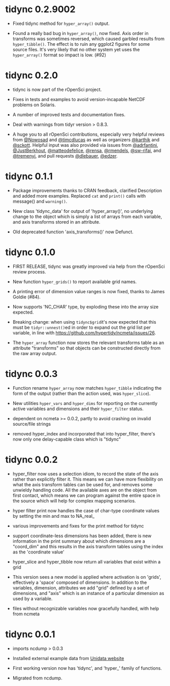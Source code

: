 # tidync 0.2.9002

* Fixed tidync method for `hyper_array()` output. 

* Found a really bad bug in `hyper_array()`, now fixed. Axis order in transforms 
 was sometimes reversed, which caused garbled results from `hyper_tibble()`. The effect
 is to ruin any ggplot2 figures for some source files. It's very likely that no other 
 system yet uses the `hyper_array()` format so impact is low.  (#92)

# tidync 0.2.0

* tidync is now part of the rOpenSci project. 

* Fixes in tests and examples to avoid version-incapable NetCDF problems
 on Solaris. 
 
* A number of improved tests and documentation fixes. 

* Deal with warnings from tidyr version > 0.8.3. 

* A huge you to all rOpenSci contributions, especially very helpful reviews from [&#x0040;Nowosad](https://github.com/Nowosad) and [&#x0040;timcdlucas](https://github.com/timcdlucas) as well as organizers [&#x0040;karthik](https://github.com/karthik) and [&#x0040;sckott](https://github.com/sckott). Helpful input was also provided via issues  from [&#x0040;adrfantini](https://github.com/adrfantini),  [&#x0040;JustBerkhout](https://github.com/JustBerkhout), [&#x0040;matteodefelice](https://github.com/matteodefelice), [&#x0040;rensa](https://github.com/rensa), [&#x0040;rmendels](https://github.com/rmendels), [&#x0040;sw-rifai](https://github.com/sw-rifai), and [&#x0040;tremenyi](https://github.com/tremenyi), and pull requests [&#x0040;dlebauer](https://github.com/dlebauer), [&#x0040;edzer](https://github.com/edzer). 

# tidync 0.1.1

* Package improvements thanks to CRAN feedback, clarified Description and added
 more examples. Replaced `cat` and `print()` calls with message() and `warning()`. 

* New class 'tidync_data' for output of 'hyper_array()', no underlying change 
 to the object which is simply a list of arrays from each variable, and axis
 transforms stored in an attribute. 

* Old deprecated function 'axis_transforms()' now Defunct. 


# tidync 0.1.0

* FIRST RELEASE, tidync was greatly improved via help from the rOpenSci review process. 

* New function `hyper_grids()` to report available grid names. 

* A printing error of dimension value ranges is now fixed, thanks to James Goldie (#84). 

* Now supports 'NC_CHAR' type, by exploding these into the array size expected. 

* Breaking change: when using `tidync$grid`it's now expected that this must 
  be `tidyr::unnest()`ed in order to expand out the grid list per variable, in line with
  https://github.com/hypertidy/ncmeta/issues/26. 
  
* The `hyper_array` function now stores the relevant transforms table as an attribute "transforms" so that
 objects can be constructed directly from the raw array output. 

# tidync 0.0.3

* Function rename `hyper_array` now matches `hyper_tibble` indicating the form of the 
 output (rather than the action used, was `hyper_slice`). 

* New utilities `hyper_vars` and `hyper_dims` for reporting on the 
 currently active variables and dimensions and their `hyper_filter` status. 

* dependent on ncmeta >= 0.0.2, partly to avoid crashing on invalid 
 source/file strings

* removed hyper_index and incorporated that into hyper_filter, there's now 
only one delay-capable class which is "tidync"


# tidync 0.0.2

* hyper_filter now uses a selection idiom, to record the state of the axis rather than explicitly
 filter it. This means we can have more flexibility on what the axis transform tables can 
 be used for, and removes some unwieldy handling code. All the available axes are on the
 object from first contact, which means we can program against the entire space in the source
 which will help for complex mapping scenarios. 
 
* hyper filter print now handles the case of char-type coordinate values by setting the min and max to NA_real_

* various improvements and fixes for the print method for tidync

* support coordinate-less dimensions has been added, there is new information in the print summary about which dimensions are a "coord_dim" and this results in the axis transform tables using the index as the 'coordinate value' 

* hyper_slice and hyper_tibble now return all variables that exist within a grid

* This version sees a new model is applied where activation is on 'grids', effectively a 'space' composed of dimensions. In addition to the variables, dimension, attributes we add "grid" defined by a set of dimensions, and "axis" which is an instance of a particular dimension as used by a variable. 

* files without recognizable variables now gracefully handled, with help from ncmeta

# tidync 0.0.1

* imports ncdump > 0.0.3

* Installed external example data from [Unidata website](https://www.unidata.ucar.edu/software/netcdf/examples/files.html)

* First working version now has 'tidync', and 'hyper_' family of functions. 

* Migrated from ncdump. 


